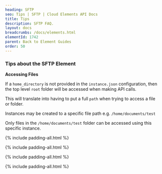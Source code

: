 ```yaml
---
heading: SFTP
seo: Tips | SFTP | Cloud Elements API Docs
title: Tips
description: SFTP FAQ.
layout: docs
breadcrumbs: /docs/elements.html
elementId: 1742
parent: Back to Element Guides
order: 50
---
```


### Tips about the SFTP Element

__Accessing Files__

If a `home_directory` is not provided in the `instance.json` configuration, then the top level `root` folder will be accessed when making API calls.

This will translate into having to put a full `path` when trying to access a file or folder.

Instances may be created to a specific file path e.g. `/home/documents/test`

Only files in the `/home/documents/test` folder can be accessed using this specific instance.

{% include padding-all.html %}

{% include padding-all.html %}

{% include padding-all.html %}

{% include padding-all.html %}
